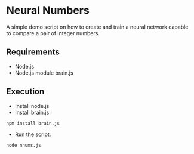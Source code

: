 # Neural Numbers

A simple demo script on how to create and train a neural network capable to compare a pair of integer numbers.

## Requirements

- Node.js
- Node.js module brain.js

## Execution

- Install node.js
- Install brain.js:
```
npm install brain.js
```
- Run the script:
```
node nnums.js
```